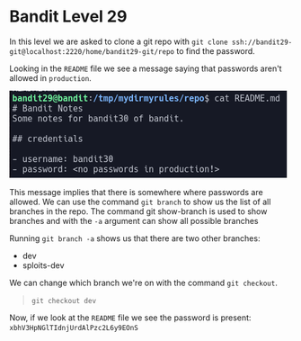 # Bandit Level 29

In this level we are asked to clone a git repo with `git clone ssh://bandit29-git@localhost:2220/home/bandit29-git/repo` to find the password.

Looking in the `README` file we see a message saying that passwords aren't allowed in `production`.

![06e46103.png](../src/06e46103.png)

This message implies that there is somewhere where passwords are allowed. We can use the command `git branch` to show us the list of all branches in the repo.
The command git show-branch is used to show branches and with the `-a` argument can show all possible branches

Running `git branch -a` shows us that there are two other branches:

- dev
- sploits-dev

We can change which branch we're on with the command `git checkout`.
> `git checkout dev`

Now, if we look at the `README` file we see the password is present: `xbhV3HpNGlTIdnjUrdAlPzc2L6y9EOnS`
